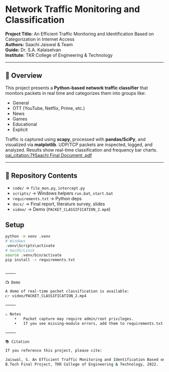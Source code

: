 # Network Traffic Monitoring and Classification

**Project Title:** An Efficient Traffic Monitoring and Identification Based on Categorization in Internet Access  
**Authors:** Saachi Jaiswal & Team  
**Guide:** Dr. S.A. Kalaiselvan  
**Institute:** TKR College of Engineering & Technology  

---

## 📖 Overview
This project presents a **Python-based network traffic classifier** that monitors packets in real time and categorizes them into groups like:
- General
- OTT (YouTube, Netflix, Prime, etc.)
- News
- Games
- Educational
- Explicit

Traffic is captured using **scapy**, processed with **pandas/SciPy**, and visualized via **matplotlib**. UDP/TCP packets are inspected, logged, and analyzed. Results show real-time classification and frequency bar charts.  [oai_citation:7‡Saachi Final Document .pdf](file-service://file-A7EVcTgvwR6L9fbR4MxLFv)

---

## 📂 Repository Contents
- `code/` → `file_mon.py`, `intercept.py`
- `scripts/` → Windows helpers `run.bat`, `start.bat`
- `requirements.txt` → Python deps
- `docs/` → Final report, literature survey, slides
- `video/` → Demo (`PACKET_CLASSIFICATION_2.mp4`)

## Setup
```bash
python -m venv .venv
# Windows
.venv\Scripts\activate
# macOS/Linux
source .venv/bin/activate
pip install -r requirements.txt


⸻

📺 Demo

A demo of real-time packet classification is available:
👉 video/PACKET_CLASSIFICATION_2.mp4

⸻

⚠️ Notes
	•	Packet capture may require admin/root privileges.
	•	If you see missing-module errors, add them to requirements.txt and re-install.

⸻

📚 Citation

If you reference this project, please cite:

Jaiswal, S. An Efficient Traffic Monitoring and Identification Based on Categorization in Internet Access.
B.Tech Final Project, TKR College of Engineering & Technology, 2022.
